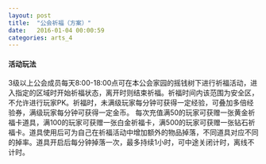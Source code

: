 ```yaml
---
layout: post
title:  "公会祈福（方案）"
date:   2016-01-04 00:00:59
categories: arts_4
---
```


<div class="post-content">	

<h4>活动玩法</h4>
<p>
	3级以上公会成员每天8:00-18:00点可在本公会家园的摇钱树下进行祈福活动，进入指定的区域时开始祈福状态，离开时则结束祈福。祈福时间内该范围为安全区，不允许进行玩家PK。祈福时，未满级玩家每分钟可获得一定经验，可叠加多倍经验券，满级玩家每分钟可获得一定金币。
	每次充值满50的玩家可获赠一张黄金祈福卡道具，满100的玩家可获赠一张白金祈福卡，满500的玩家可获赠一张钻石祈福卡。道具使用后可为自己在祈福活动中增加额外的物品掉落，不同道具对应不同的掉率。道具开启后每分钟掉落一次，最多持续1小时，可中途关闭计时，离线不计时。
</p>
<br>

<br>


</div>